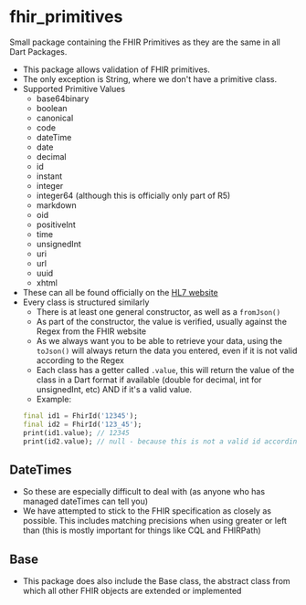 # fhir_primitives
Small package containing the FHIR Primitives as they are the same in all Dart Packages.

- This package allows validation of FHIR primitives. 
- The only exception is String, where we don't have a primitive class. 
- Supported Primitive Values
    - base64binary
    - boolean
    - canonical
    - code
    - dateTime
    - date
    - decimal
    - id
    - instant
    - integer
    - integer64 (although this is officially only part of R5)
    - markdown
    - oid
    - positiveInt
    - time
    - unsignedInt
    - uri
    - url
    - uuid
    - xhtml
- These can all be found officially on the [HL7 website](https://www.hl7.org/fhir/datatypes.html#primitive)
- Every class is structured similarly
    - There is at least one general constructor, as well as a ```fromJson()```
    - As part of the constructor, the value is verified, usually against the Regex from the FHIR website
    - As we always want you to be able to retrieve your data, using the ```toJson()``` will always return the data you entered, even if it is not valid according to the Regex
    - Each class has a getter called ```.value```, this will return the value of the class in a Dart format if available (double for decimal, int for unsignedInt, etc) AND if it's a valid value.
    - Example: 
    ```Dart
    final id1 = FhirId('12345');
    final id2 = FhirId('123_45');
    print(id1.value); // 12345
    print(id2.value); // null - because this is not a valid id according to the regex
    ```

## DateTimes
- So these are especially difficult to deal with (as anyone who has managed dateTimes can tell you)
- We have attempted to stick to the FHIR specification as closely as possible. This includes matching precisions when using greater or left than (this is mostly important for things like CQL and FHIRPath)

## Base
- This package does also include the Base class, the abstract class from which all other FHIR objects are extended or implemented
